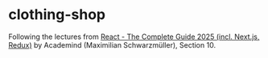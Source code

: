 # clothing-shop

Following the lectures from [React - The Complete Guide 2025 (incl. Next.js, Redux)](https://www.udemy.com/course/react-the-complete-guide-incl-redux) by Academind (Maximilian Schwarzmüller), Section 10.
